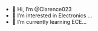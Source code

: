 - 👋 Hi, I’m @Clarence023
- 👀 I’m interested in Electronics ...
- 🌱 I’m currently learning ECE...

<!---
Clarence023/Clarence023 is a ✨ special ✨ repository because its `README.md` (this file) appears on your GitHub profile.
You can click the Preview link to take a look at your changes.
--->

